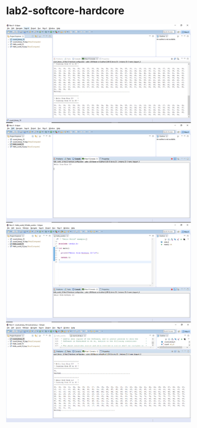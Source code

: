 # lab2-softcore-hardcore
![Screenshot](ss1.PNG)
![Screenshot](ss2.PNG)
![Screenshot](ss3.PNG)
![Screenshot](ss4.PNG)

